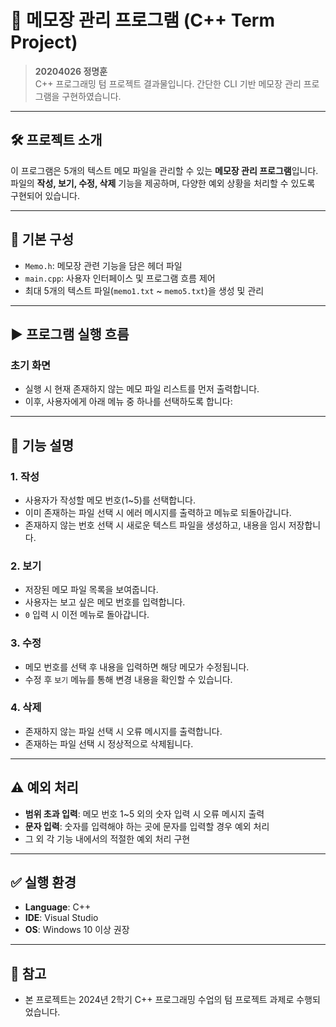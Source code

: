 # 📘 메모장 관리 프로그램 (C++ Term Project)

> **20204026 정명훈**  
> C++ 프로그래밍 텀 프로젝트 결과물입니다. 간단한 CLI 기반 메모장 관리 프로그램을 구현하였습니다.

---

## 🛠️ 프로젝트 소개

이 프로그램은 5개의 텍스트 메모 파일을 관리할 수 있는 **메모장 관리 프로그램**입니다.  
파일의 **작성, 보기, 수정, 삭제** 기능을 제공하며, 다양한 예외 상황을 처리할 수 있도록 구현되어 있습니다.

---

## 📂 기본 구성

- `Memo.h`: 메모장 관련 기능을 담은 헤더 파일
- `main.cpp`: 사용자 인터페이스 및 프로그램 흐름 제어
- 최대 5개의 텍스트 파일(`memo1.txt` ~ `memo5.txt`)을 생성 및 관리

---

## ▶️ 프로그램 실행 흐름

### 초기 화면

- 실행 시 현재 존재하지 않는 메모 파일 리스트를 먼저 출력합니다.
- 이후, 사용자에게 아래 메뉴 중 하나를 선택하도록 합니다:

---

## 📝 기능 설명

### 1. 작성

- 사용자가 작성할 메모 번호(1~5)를 선택합니다.
- 이미 존재하는 파일 선택 시 에러 메시지를 출력하고 메뉴로 되돌아갑니다.
- 존재하지 않는 번호 선택 시 새로운 텍스트 파일을 생성하고, 내용을 임시 저장합니다.

### 2. 보기

- 저장된 메모 파일 목록을 보여줍니다.
- 사용자는 보고 싶은 메모 번호를 입력합니다.
- `0` 입력 시 이전 메뉴로 돌아갑니다.

### 3. 수정

- 메모 번호를 선택 후 내용을 입력하면 해당 메모가 수정됩니다.
- 수정 후 `보기` 메뉴를 통해 변경 내용을 확인할 수 있습니다.

### 4. 삭제

- 존재하지 않는 파일 선택 시 오류 메시지를 출력합니다.
- 존재하는 파일 선택 시 정상적으로 삭제됩니다.

---

## ⚠️ 예외 처리

- **범위 초과 입력**: 메모 번호 1~5 외의 숫자 입력 시 오류 메시지 출력
- **문자 입력**: 숫자를 입력해야 하는 곳에 문자를 입력할 경우 예외 처리
- 그 외 각 기능 내에서의 적절한 예외 처리 구현

---

## ✅ 실행 환경

- **Language**: C++
- **IDE**: Visual Studio 
- **OS**: Windows 10 이상 권장

---

## 📎 참고

- 본 프로젝트는 2024년 2학기 C++ 프로그래밍 수업의 텀 프로젝트 과제로 수행되었습니다.
